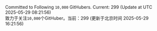 Committed to Following `10,000` GitHubers. Current: <!-- FOLLOWING_COUNT -->299<!-- FOLLOWING_COUNT --> (Update at UTC <!-- LAST_UPDATED -->2025-05-29 08:21:56<!-- LAST_UPDATED -->)<br>
致力于关注`10,000`个GitHuber。当前：<!-- FOLLOWING_COUNT -->299<!-- FOLLOWING_COUNT --> (更新于北京时间 <!-- LAST_UPDATED_CST -->2025-05-29 16:21:56<!-- LAST_UPDATED_CST -->)
